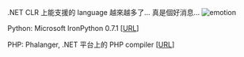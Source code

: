 .NET CLR 上能支援的 language 越來越多了... 真是個好消息... ![emotion](/images/2005-04-08-php-python-on-net/emotion-2.gif)

Python: Microsoft IronPython 0.7.1 [[URL](http://www.microsoft.com/downloads/details.aspx?FamilyID=CF952FDB-2344-4B1E-B169-3F5DFBCA2984&displaylang=en)]

PHP: Phalanger, .NET 平台上的 PHP compiler [[URL](http://www.php-compiler.net/)]